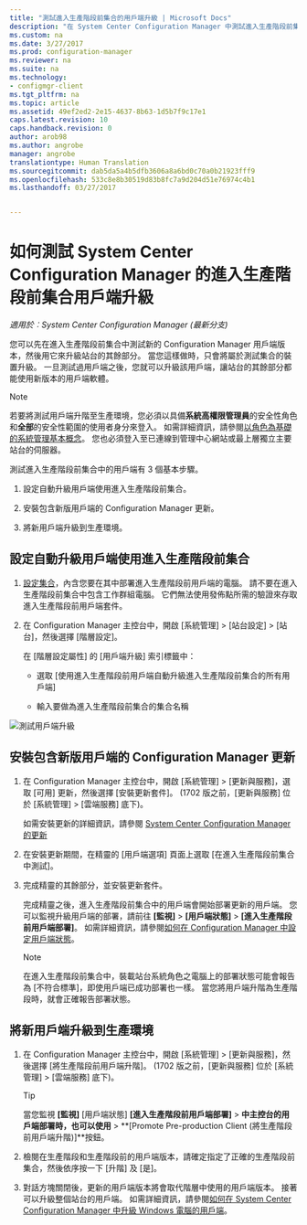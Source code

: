 ```yaml
---
title: "測試進入生產階段前集合的用戶端升級 | Microsoft Docs"
description: "在 System Center Configuration Manager 中測試進入生產階段前集合的用戶端升級。"
ms.custom: na
ms.date: 3/27/2017
ms.prod: configuration-manager
ms.reviewer: na
ms.suite: na
ms.technology:
- configmgr-client
ms.tgt_pltfrm: na
ms.topic: article
ms.assetid: 49ef2ed2-2e15-4637-8b63-1d5b7f9c17e1
caps.latest.revision: 10
caps.handback.revision: 0
author: arob98
ms.author: angrobe
manager: angrobe
translationtype: Human Translation
ms.sourcegitcommit: dab5da5a4b5dfb3606a8a6bd0c70a0b21923fff9
ms.openlocfilehash: 533c8e8b30519d83b8fc7a9d204d51e76974c4b1
ms.lasthandoff: 03/27/2017


---
```

# <a name="how-to-test-client-upgrades-in-a-pre-production-collection-in-system-center-configuration-manager"></a>如何測試 System Center Configuration Manager 的進入生產階段前集合用戶端升級

*適用於︰System Center Configuration Manager (最新分支)*

您可以先在進入生產階段前集合中測試新的 Configuration Manager 用戶端版本，然後用它來升級站台的其餘部分。  當您這樣做時，只會將屬於測試集合的裝置升級。 一旦測試過用戶端之後，您就可以升級該用戶端，讓站台的其餘部分都能使用新版本的用戶端軟體。

> [!NOTE]
> 若要將測試用戶端升階至生產環境，您必須以具備**系統高權限管理員**的安全性角色和**全部**的安全性範圍的使用者身分來登入。 如需詳細資訊，請參閱[以角色為基礎的系統管理基本概念](/sccm/core/understand/fundamentals-of-role-based-administration)。 您也必須登入至已連線到管理中心網站或最上層獨立主要站台的伺服器。

 測試進入生產階段前集合中的用戶端有 3 個基本步驟。  

1.  設定自動升級用戶端使用進入生產階段前集合。  

2.  安裝包含新版用戶端的 Configuration Manager 更新。  

3.  將新用戶端升級到生產環境。  

##  <a name="to-configure-automatic-client-upgrades-to-use-a-pre-production-collection"></a>設定自動升級用戶端使用進入生產階段前集合  

1. [設定集合](..\collections\create-collections.md)，內含您要在其中部署進入生產階段前用戶端的電腦。 請不要在進入生產階段前集合中包含工作群組電腦。 它們無法使用發佈點所需的驗證來存取進入生產階段前用戶端套件。   

1.  在 Configuration Manager 主控台中，開啟 [系統管理] > [站台設定] > [站台]，然後選擇 [階層設定]。  

     在 [階層設定屬性]  的 [用戶端升級] 索引標籤中：  

    -   選取 [使用進入生產階段前用戶端自動升級進入生產階段前集合的所有用戶端]   

    -   輸入要做為進入生產階段前集合的集合名稱  

![測試用戶端升級](media/test-client-upgrades.png)


##  <a name="to-install-a-configuration-manager-update-that-includes-a-new-version-of-the-client"></a>安裝包含新版用戶端的 Configuration Manager 更新  

1.  在 Configuration Manager 主控台中，開啟 [系統管理] > [更新與服務]，選取 [可用] 更新，然後選擇 [安裝更新套件]。 (1702 版之前，[更新與服務] 位於 [系統管理] > [雲端服務] 底下)。

     如需安裝更新的詳細資訊，請參閱 [System Center Configuration Manager 的更新](../../../../core/servers/manage/updates.md)  

2.  在安裝更新期間，在精靈的 [用戶端選項] 頁面上選取 [在進入生產階段前集合中測試]。  

3.  完成精靈的其餘部分，並安裝更新套件。  

     完成精靈之後，進入生產階段前集合中的用戶端會開始部署更新的用戶端。 您可以監視升級用戶端的部署，請前往 **[監視]** > **[用戶端狀態]** > **[進入生產階段前用戶端部署]**。 如需詳細資訊，請參閱[如何在 Configuration Manager 中設定用戶端狀態](../../../../core/clients/deploy/monitor-client-deployment-status.md)。

    > [!NOTE]
    > 在進入生產階段前集合中，裝載站台系統角色之電腦上的部署狀態可能會報告為 [不符合標準]，即使用戶端已成功部署也一樣。 當您將用戶端升階為生產階段時，就會正確報告部署狀態。

##  <a name="to-promote-the-new-client-to-production"></a>將新用戶端升級到生產環境  

1.  在 Configuration Manager 主控台中，開啟 [系統管理] > [更新與服務]，然後選擇 [將生產階段前用戶端升階]。 (1702 版之前，[更新與服務] 位於 [系統管理] > [雲端服務] 底下)。

    > [!TIP]
    > 當您監視 **[監視]** [用戶端狀態] **[進入生產階段前用戶端部署]** > **中主控台的用戶端部署時，也可以使用** > **[Promote Pre-production Client (將生產階段前用戶端升階)]**按鈕。

2.  檢閱在生產階段和生產階段前的用戶端版本，請確定指定了正確的生產階段前集合，然後依序按一下 [升階] 及 [是]。  

3.  對話方塊關閉後，更新的用戶端版本將會取代階層中使用的用戶端版本。 接著可以升級整個站台的用戶端。 如需詳細資訊，請參閱[如何在 System Center Configuration Manager 中升級 Windows 電腦的用戶端](../../../../core/clients/manage/upgrade/upgrade-clients-for-windows-computers.md)。  

